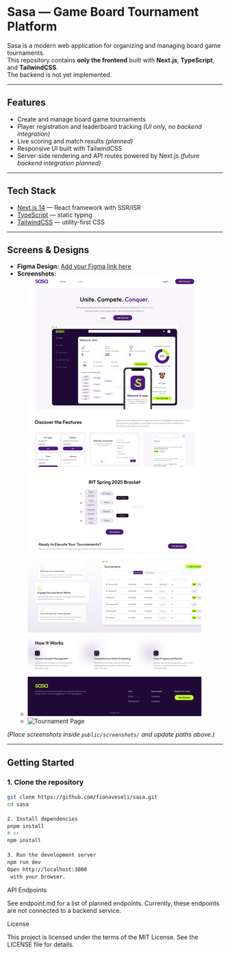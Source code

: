 # Sasa — Game Board Tournament Platform

Sasa is a modern web application for organizing and managing board game tournaments.  
This repository contains **only the frontend** built with **Next.js**, **TypeScript**, and **TailwindCSS**.  
The backend is not yet implemented.

---

## Features

- Create and manage board game tournaments  
- Player registration and leaderboard tracking *(UI only, no backend integration)*  
- Live scoring and match results *(planned)*  
- Responsive UI built with TailwindCSS  
- Server-side rendering and API routes powered by Next.js *(future backend integration planned)*

---

## Tech Stack

- [Next.js 14](https://nextjs.org/) — React framework with SSR/ISR  
- [TypeScript](https://www.typescriptlang.org/) — static typing  
- [TailwindCSS](https://tailwindcss.com/) — utility-first CSS  

---

## Screens & Designs

- **Figma Design:** [Add your Figma link here](https://www.figma.com/)  
- **Screenshots:**  
  - ![Homepage](public/screenshots/homepage.png)  
  - ![Tournament Page](public/screenshots/tournament.png)  

*(Place screenshots inside `public/screenshots/` and update paths above.)*

---

## Getting Started

### 1. Clone the repository
```bash
git clone https://github.com/fionaveseli/sasa.git
cd sasa

2. Install dependencies
pnpm install
# or
npm install

3. Run the development server
npm run dev
Open http://localhost:3000
 with your browser.

```

API Endpoints

See endpoint.md
 for a list of planned endpoints.
Currently, these endpoints are not connected to a backend service.

License

This project is licensed under the terms of the MIT License.
See the LICENSE
 file for details.
